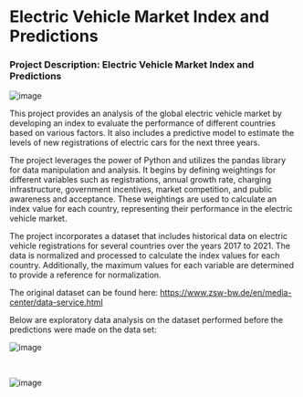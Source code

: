 # Electric Vehicle Market Index and Predictions

### Project Description: Electric Vehicle Market Index and Predictions

![image](https://github.com/Chuka-J-Uzo/eMobility_Analysis_Global-EV/assets/95084188/d21c0f6f-dbdb-4e1a-ac24-25468bbad9e0)


This project provides an analysis of the global electric vehicle market by developing an index to evaluate the performance of different countries based on various factors. It also includes a predictive model to estimate the levels of new registrations of electric cars for the next three years.

The project leverages the power of Python and utilizes the pandas library for data manipulation and analysis. It begins by defining weightings for different variables such as registrations, annual growth rate, charging infrastructure, government incentives, market competition, and public awareness and acceptance. These weightings are used to calculate an index value for each country, representing their performance in the electric vehicle market.

The project incorporates a dataset that includes historical data on electric vehicle registrations for several countries over the years 2017 to 2021. The data is normalized and processed to calculate the index values for each country. Additionally, the maximum values for each variable are determined to provide a reference for normalization.

The original dataset can be found here: https://www.zsw-bw.de/en/media-center/data-service.html

Below are exploratory data analysis on the dataset performed before the predictions were made on the data set:

![image](https://github.com/Chuka-J-Uzo/eMobility_Analysis_Global-EV/assets/95084188/acfb671c-c132-4883-8015-0c017266e4bf)

<br>

![image](https://github.com/Chuka-J-Uzo/eMobility_Analysis_Global-EV/assets/95084188/9d1fc4c8-73e2-421f-b4d8-899de2a73528)
